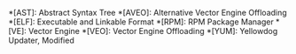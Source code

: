 *[AST]: Abstract Syntax Tree
*[AVEO]: Alternative Vector Engine Offloading
*[ELF]: Executable and Linkable Format
*[RPM]: RPM Package Manager
*[VE]: Vector Engine
*[VEO]: Vector Engine Offloading
*[YUM]: Yellowdog Updater, Modified
